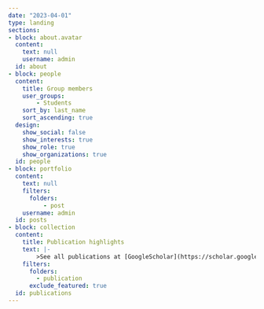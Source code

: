 ```yaml
---
date: "2023-04-01"
type: landing
sections:
- block: about.avatar
  content:
    text: null
    username: admin
  id: about
- block: people
  content:
    title: Group members
    user_groups: 
        - Students
    sort_by: last_name
    sort_ascending: true
  design:
    show_social: false
    show_interests: true
    show_role: true
    show_organizations: true
  id: people
- block: portfolio
  content:
    text: null
    filters:
      folders:
          - post
    username: admin
  id: posts
- block: collection
  content:
    title: Publication highlights
    text: |-
        >See all publications at [GoogleScholar](https://scholar.google.com/citations?user=3y8AwdsAAAAJ&hl=en&oi=ao) and [ORCID](https://orcid.org/0000-0002-6399-0035).<br>
    filters:
      folders:
        - publication
      exclude_featured: true
  id: publications
---
```

